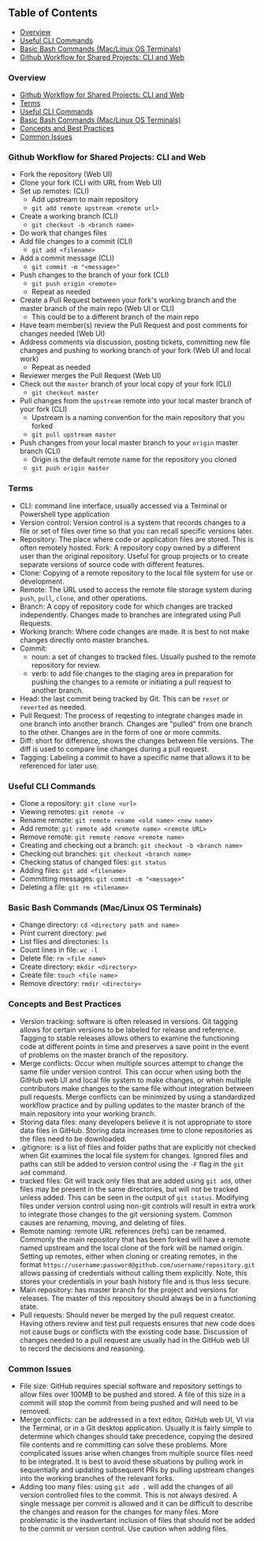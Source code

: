 ## Table of Contents
- [Overview](https://github.com/casierea/ThemePark/blob/master/Documentation/git_workflow.md#overview)
- [Useful CLI Commands](https://github.com/casierea/ThemePark/blob/master/Documentation/git_workflow.md#useful-cli-commands)
- [Basic Bash Commands (Mac/Linux OS Terminals)](https://github.com/casierea/ThemePark/blob/master/Documentation/git_workflow.md#basic-bash-commands-maclinux-os-terminals)
- [Github Workflow for Shared Projects: CLI and Web](https://github.com/casierea/ThemePark/blob/master/Documentation/git_workflow.md#github-workflow-for-shared-projects-cli-and-web)


### Overview
- [Github Workflow for Shared Projects: CLI and Web]()
- [Terms]()
- [Useful CLI Commands](https://github.com/casierea/ThemePark/blob/master/Documentation/git_workflow.md#useful-cli-commands)
- [Basic Bash Commands (Mac/Linux OS Terminals)](https://github.com/casierea/ThemePark/blob/master/Documentation/git_workflow.md#basic-bash-commands-maclinux-os-terminals)
- [Concepts and Best Practices](https://github.com/casierea/ThemePark/blob/master/Documentation/git_workflow.md#concepts-and-best-practices)
- [Common Issues](https://github.com/casierea/ThemePark/blob/master/Documentation/git_workflow.md#common-issues)


### Github Workflow for Shared Projects: CLI and Web
- Fork the repository (Web UI)
- Clone your fork (CLI with URL from Web UI)
- Set up remotes: (CLI)
	- Add upstream to main repository
	- `git add remote upstream <remote url>`
- Create a working branch (CLI)
	- `git checkout -b <branch name>`
- Do work that changes files 
- Add file changes to a commit (CLI)
	- `git add <filename>`
- Add a commit message (CLI)
	- `git commit -m "<message>"`
- Push changes to the branch of your fork (CLI)
	- `git push origin <remote>`
	- Repeat as needed
- Create a Pull Request between your fork's working branch and the master branch of the main repo (Web UI or CLI)
	- This could be to a different branch of the main repo
- Have team member(s) review the Pull Request and post comments for changes needed (Web UI)
- Address comments via discussion, posting tickets, committing new file changes and pushing to working branch of your fork (Web UI and local work)
	- Repeat as needed
- Reviewer merges the Pull Request (Web UI)
- Check out the `master` branch of your local copy of your fork (CLI)
	- `git checkout master`
- Pull changes from the `upstream` remote into your local master branch of your fork (CLI)
	- Upstream is a naming convention for the main repository that you forked
	- `git pull upstream master`
- Push changes from your local master branch to your `origin` master branch (CLI)
	- Origin is the default remote name for the repository you cloned
	- `git push origin master`


### Terms
- CLI: command line interface, usually accessed via a Terminal or Powershell type application
- Version control: Version control is a system that records changes to a file or set of files over time so that you can recall specific versions later.
- Repository: The place where code or application files are stored. This is often remotely hosted.
 Fork: A repository copy owned by a different user than the original repository. Useful for group projects or to create separate versions of source code with different features.
- Clone: Copying of a remote repository to the local file system for use or development.
- Remote: The URL used to access the remote file storage system during `push`, `pull`, `clone`, and other operations.
- Branch: A copy of repository code for which changes are tracked independently. Changes made to branches are integrated using Pull Requests.
- Working branch: Where code changes are made. It is best to not make changes directly onto master branches.
- Commit: 
	- noun: a set of changes to tracked files. Usually pushed to the remote repository for review.
	- verb: to add file changes to the staging area in preparation for pushing the changes to a remote or initiating a pull request to another branch.
- Head: the last commit being tracked by Git. This can be `reset` or `reverted` as needed.
- Pull Request: The process of reqesting to integrate changes made in one branch into another branch. Changes are "pulled" from one branch to the other. Changes are in the form of one or more commits.
- Diff: short for difference, shows the changes between file versions. The diff is used to compare line changes during a pull request.
- Tagging: Labeling a commit to have a specific name that allows it to be referenced for later use.


### Useful CLI Commands
- Clone a repository: `git clone <url>`
- Viewing remotes: `git remote -v`
- Rename remote: `git remote rename <old name> <new name>`
- Add remote: `git remote add <remote name> <remote URL>`
- Remove remote: `git remote remove <remote name>`
- Creating and checking out a branch: `git checkout -b <branch name>`
- Checking out branches: `git checkout <branch name>`
- Checking status of changed files: `git status`
- Adding files: `git add <filename>`
- Committing messages: `git commit -m "<message>"`
- Deleting a file: `git rm <filename>`


### Basic Bash Commands (Mac/Linux OS Terminals)
- Change directory: `cd <directory path and name>`
- Print current directory: `pwd`
- List files and directories: `ls`
- Count lines in file: `wc -l`
- Delete file: `rm <file name>`
- Create directory: `mkdir <directory>`
- Create file: `touch <file name>`
- Remove directory: `rmdir <directory>`


### Concepts and Best Practices
- Version tracking: software is often released in versions. Git tagging allows for certain versions to be labeled for release and reference. Tagging to stable releases allows others to examine the functioning code at different points in time and preserves a save point in the event of problems on the master branch of the repository.
- Merge conflicts: Occur when multiple sources attempt to change the same file under version control. This can occur when using both the GitHub web UI and local file system to make changes, or when multiple contributors make changes to the same file without integration between pull requests. Merge conflicts can be minimized by using a standardized workflow practice and by pulling updates to the master branch of the main repository into your working branch.
- Storing data files: many developers believe it is not appropriate to store data files in GitHub. Storing data increases time to clone repositories as the files need to be downloaded. 
- .gitignore: is a list of files and folder paths that are explicitly not checked when Git examines the local file system for changes. Ignored files and paths can still be added to version control using the `-F` flag in the `git add` command.
- tracked files: Git will track only files that are added using `git add`, other files may be present in the same directories, but will not be tracked unless added. This can be seen in the output of `git status`. Modifying files under version control using non-git controls will result in extra work to integrate those changes to the git versioning system. Common causes are renaming, moving, and deleting of files.
- Remote naming: remote URL references (refs) can be renamed. Commonly the main repository that has been forked will have a remote named upstream and the local clone of the fork will be named origin. Setting up remotes, either when cloning or creating remotes, in the format `https://username:password@github.com/username/repository.git` allows passing of credentials without calling them explicitly. Note, this stores your credentials in your bash history file and is thus less secure.
- Main repository: has master branch for the project and versions for releases. The master of this repository should always be in a functioning state.
- Pull requests: Should never be merged by the pull request creator. Having others review and test pull requests ensures that new code does not cause bugs or conflicts with the existing code base. Discussion of changes needed to a pull request are usually had in the GitHub web UI to record the decisions and reasoning.


### Common Issues
- File size: GitHub requires special software and repository settings to allow files over 100MB to be pushed and stored. A file of this size in a commit will stop the commit from being pushed and will need to be removed.
- Merge conflicts: can be addressed in a text editor, GitHub web UI, VI via the Terminal, or in a Git desktop application. Usually it is fairly simple to determine which changes should take precedence, copying the desired file contents and re committing can solve these problems. More complicated issues arise when changes from multiple source files need to be integrated. It is best to avoid these situations by pulling work in sequentially and updating subsequent PRs by pulling upstream changes into the working branches of the relevant forks.
- Adding too many files: using `git add .` will add the changes of all version controlled files to the commit. This is not always desired. A single message per commit is allowed and it can be difficult to describe the changes and reason for the changes for many files. More problematic is the inadvertant inclusion of files that should not be added to the commit or version control. Use caution when adding files.
